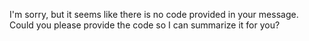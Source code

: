 I'm sorry, but it seems like there is no code provided in your message. Could you please provide the code so I can summarize it for you?

